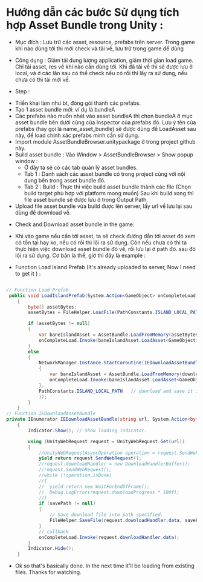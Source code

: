 # Hướng dẫn các bước Sử dụng tích hợp Asset Bundle trong Unity : 

* Mục đích : Lưu trữ các asset, resource, prefabs trên server. Trong game khi nào dùng tới thì mới check và tải về, lưu trữ trong game để dùng
* Công dụng : Giảm tải dung lượng application, giảm thời gian load game. Chỉ tải asset, res về khi nào cần dùng tới. Khi đã tải về thì sẽ được lưu ở local, và ở các lần sau có thể check nếu có rồi thì lấy ra sử dụng, nếu chưa có thì tải mới về. 

* Step : 
- Triển khai làm như bt, đóng gói thành các prefabs. 
- Tạo 1 asset bundle mới: ví dụ là bundleA 
- Các prefabs nào muốn nhét vào asset bundleA thì chọn bundleA ở mục asset bundle bên dưới cùng của Inspector của prefabs đó. Lưu ý tên của prefabs (hay gọi là name_asset_bundle) sẽ được dùng để LoadAsset sau này, để load chính xác prefabs mình cần sử dụng.
- Import module AssetBundleBrowser.unitypackage ở trong project github này. 
- Build asset bundle : Vào Window > AssetBundleBrowser > Show popup window : 
    + Ở đây ta sẽ có các tab quản lý asset bundles.
    + Tab 1 : Danh sách các asset bundle có trong project cùng với nội dung bên trong asset bundle đó. 
    + Tab 2 : Build : Thực thi việc build asset bundle thành các file (Chọn build target phù hợp với platform mong muốn)
    Sau khi build xong thì file asset bundle sẽ được lưu ở trong Output Path. 
- Upload file asset bundle vừa build được lên server, lấy url về lưu lại sau dùng để download về. 

* Check and Download asset bundle in the game: 
- Khi vào game nếu cần tới asset, ta sẽ check đường dẫn tới asset đó xem có tồn tại hay ko, nếu có rồi thì lôi ra sử dụng. Còn nếu chưa có thì ta thực hiện việc download asset bundle đó về, rồi lưu lại ở path đó. sau đó lôi ra sử dụng. Cơ bản là thế, giờ thì đây là example : 

- Function Load Island Prefab (It's already uploaded to server, Now I need to get it ) :
```c# 

// Function Load Prefab 
 public void LoadIslandPrefab(System.Action<GameObject> onCompleteLoad)
	{
		byte[] assetBytes;
        assetBytes = FileHelper.LoadFile(PathConstants.ISLAND_LOCAL_PATH); // get asset bundle from this path

        if (assetBytes != null)
        {
            var baneIslandAsset = AssetBundle.LoadFromMemory(assetBytes);
            onCompleteLoad.Invoke(baneIslandAsset.LoadAsset<GameObject>("<name_asset_bundle>"));
        }
        else
        {
            NetworkManager.Instance.StartCoroutine(IEDownloadAssetBundle(PathConstants.URL_DOWNLOAD_ASSET_BUNDLE, (byte[] downloadData) =>
            {
                var baneIslandAsset = AssetBundle.LoadFromMemory(downloadData);
                onCompleteLoad.Invoke(baneIslandAsset.LoadAsset<GameObject>("<name_asset_bundle>"));
            },
            PathConstants.ISLAND_LOCAL_PATH   // download and save it into this path
            ));
        }
    }
// Function IEDownloadAssetBundle 
private IEnumerator IEDownloadAssetBundle(string url, System.Action<byte[]> onCompleteLoad, string savePath = null)
	{
		Indicator.Show(); // Show loading indicator.

		using (UnityWebRequest request = UnityWebRequest.Get(url))
		{
			//UnityWebRequestAsyncOperation operation = request.SendWebRequest();
			yield return request.SendWebRequest();
			//request.downloadHandler = new DownloadHandlerBuffer();
			//request.SendWebRequest();
			//while (!operation.isDone)
			//{
			//	yield return new WaitForEndOfFrame();
			//	Debug.LogError(request.downloadProgress * 100f);
			//}
			if (savePath != null)
			{
                // Save download file into path specified.
				FileHelper.SaveFile(request.downloadHandler.data, savePath); 
			}
            // callback 
			onCompleteLoad.Invoke(request.downloadHandler.data);
		}
		Indicator.Hide();
	}

```

- Ok so that's basically done. In the next time it'll be loading from existing files.
Thanks for watching.

